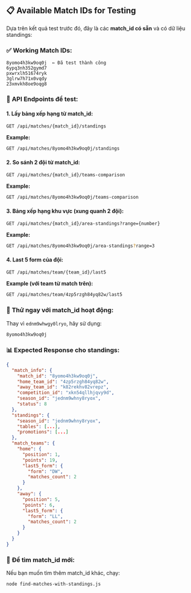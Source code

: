 ## 📋 Available Match IDs for Testing

Dựa trên kết quả test trước đó, đây là các **match_id có sẵn** và có dữ liệu standings:

### ✅ **Working Match IDs:**

```
8yomo4h3kw9oq0j  ← Đã test thành công
6ypq3nh352gymd7
pxwrxlh51674ryk
3glrw7h71x0vqdy
23xmvkh8oe9oqg8
```

### 🚀 **API Endpoints để test:**

#### 1. Lấy bảng xếp hạng từ match_id:
```
GET /api/matches/{match_id}/standings
```

**Example:**
```bash
GET /api/matches/8yomo4h3kw9oq0j/standings
```

#### 2. So sánh 2 đội từ match_id:
```
GET /api/matches/{match_id}/teams-comparison
```

**Example:**
```bash
GET /api/matches/8yomo4h3kw9oq0j/teams-comparison
```

#### 3. Bảng xếp hạng khu vực (xung quanh 2 đội):
```
GET /api/matches/{match_id}/area-standings?range={number}
```

**Example:**
```bash
GET /api/matches/8yomo4h3kw9oq0j/area-standings?range=3
```

#### 4. Last 5 form của đội:
```
GET /api/matches/team/{team_id}/last5
```

**Example (với team từ match trên):**
```bash
GET /api/matches/team/4zp5rzgh84yq82w/last5
```

### 🎯 **Thử ngay với match_id hoạt động:**

Thay vì `ednm9whwgy0lryo`, hãy sử dụng:
```
8yomo4h3kw9oq0j
```

### 📊 **Expected Response cho standings:**
```json
{
  "match_info": {
    "match_id": "8yomo4h3kw9oq0j",
    "home_team_id": "4zp5rzgh84yq82w",
    "away_team_id": "k82rekhv82vrepz",
    "competition_id": "xkn54qllhjqvy9d",
    "season_id": "jednm9whny8ryox",
    "status": 8
  },
  "standings": {
    "season_id": "jednm9whny8ryox",
    "tables": [...],
    "promotions": [...]
  },
  "match_teams": {
    "home": {
      "position": 1,
      "points": 19,
      "last5_form": {
        "form": "DW",
        "matches_count": 2
      }
    },
    "away": {
      "position": 5,
      "points": 6,
      "last5_form": {
        "form": "LL",
        "matches_count": 2
      }
    }
  }
}
```

### 🔧 **Để tìm match_id mới:**

Nếu bạn muốn tìm thêm match_id khác, chạy:
```bash
node find-matches-with-standings.js
```